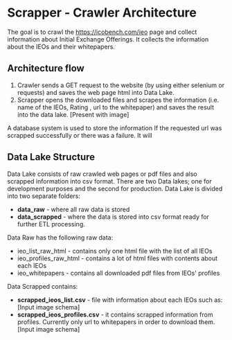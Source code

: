 # Scrapper - Crawler Architecture
The goal is to crawl the https://icobench.com/ieo page and collect information about Initial
Exchange Offerings. It collects the information about the IEOs and their whitepapers. 

## Architecture flow
1. Crawler sends a GET request to the website (by using either selenium or requests) and saves
 the web page html into Data Lake. 
2. Scrapper opens the downloaded files and scrapes the information (i.e. name of the IEOs, Rating
, url to the whitepaper) and saves the result into the data lake.
[Present with image]

A database system is used to store the information If the requested url was scrapped successfully
 or there was a failure. It will 
## Data Lake Structure
Data Lake consists of raw crawled web pages or pdf files and also scrapped information into csv
 format.
There are two Data lakes; one for development purposes and the second for production.
Data Lake is divided into two separate folders: 
- **data_raw** - where all raw data is stored 
- **data_scrapped** - where the data is stored into csv format ready for further ETL processing. 

Data Raw has the following raw data:
- ieo_list_raw_html - contains only one html file with the list of all IEOs
- ieo_profiles_raw_html - contains a lot of html files with contents about each IEOs
- ieo_whitepapers - contains all downloaded pdf files from IEOs' profiles

Data Scrapped contains:
- **scrapped_ieos_list.csv** - file with information about each IEOs such as:<br>
[Input image schema]
- **scrapped_ieos_profiles.csv** - it contains scrapped information from profiles. Currently only
 url to whitepapers in order to download them. <br>
[Input image schema]


 